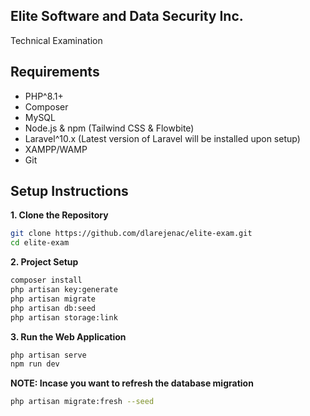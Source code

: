 ## Elite Software and Data Security Inc.
Technical Examination

## Requirements
- PHP^8.1+
- Composer
- MySQL
- Node.js & npm (Tailwind CSS & Flowbite)
- Laravel^10.x (Latest version of Laravel will be installed upon setup)
- XAMPP/WAMP
- Git

## Setup Instructions
**1. Clone the Repository**
```bash
git clone https://github.com/dlarejenac/elite-exam.git
cd elite-exam
```
**2. Project Setup**
```bash
composer install
php artisan key:generate
php artisan migrate
php artisan db:seed
php artisan storage:link
```
**3. Run the Web Application**
```bash
php artisan serve
npm run dev
```
**NOTE: Incase you want to refresh the database migration**
```bash
php artisan migrate:fresh --seed
```

